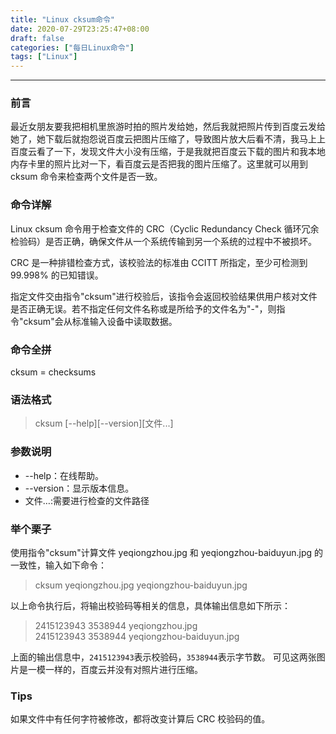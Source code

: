 ```yaml
---
title: "Linux cksum命令"
date: 2020-07-29T23:25:47+08:00
draft: false
categories: ["每日Linux命令"]
tags: ["Linux"]
---
```


---

### 前言

最近女朋友要我把相机里旅游时拍的照片发给她，然后我就把照片传到百度云发给她了，她下载后就抱怨说百度云把图片压缩了，导致图片放大后看不清，我马上上百度云看了一下，发现文件大小没有压缩，于是我就把百度云下载的图片和我本地内存卡里的照片比对一下，看百度云是否把我的图片压缩了。这里就可以用到 cksum 命令来检查两个文件是否一致。

### 命令详解

Linux cksum 命令用于检查文件的 CRC（Cyclic Redundancy Check 循环冗余检验码）是否正确，确保文件从一个系统传输到另一个系统的过程中不被损坏。

CRC 是一种排错检查方式，该校验法的标准由 CCITT 所指定，至少可检测到 99.998% 的已知错误。

指定文件交由指令"cksum"进行校验后，该指令会返回校验结果供用户核对文件是否正确无误。若不指定任何文件名称或是所给予的文件名为"-"，则指令"cksum"会从标准输入设备中读取数据。

### 命令全拼

cksum = checksums

### 语法格式

> cksum [--help][--version][文件...]

### 参数说明

- --help：在线帮助。
- --version：显示版本信息。
- 文件…:需要进行检查的文件路径

### 举个栗子

使用指令"cksum"计算文件 yeqiongzhou.jpg 和 yeqiongzhou-baiduyun.jpg 的一致性，输入如下命令：

> cksum yeqiongzhou.jpg yeqiongzhou-baiduyun.jpg

以上命令执行后，将输出校验码等相关的信息，具体输出信息如下所示：

> 2415123943 3538944 yeqiongzhou.jpg  
> 2415123943 3538944 yeqiongzhou-baiduyun.jpg

上面的输出信息中，`2415123943`表示校验码，`3538944`表示字节数。
可见这两张图片是一模一样的，百度云并没有对照片进行压缩。

### Tips

如果文件中有任何字符被修改，都将改变计算后 CRC 校验码的值。
